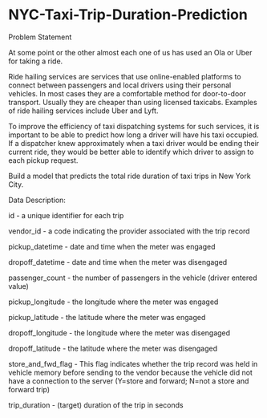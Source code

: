 # NYC-Taxi-Trip-Duration-Prediction
Problem Statement


At some point or the other almost each one of us has used an Ola or Uber for taking a ride.

Ride hailing services are services that use online-enabled platforms to connect between passengers and local drivers using their personal vehicles. In most cases they are a comfortable method for door-to-door transport. Usually they are cheaper than using licensed taxicabs. Examples of ride hailing services include Uber and Lyft.

To improve the efficiency of taxi dispatching systems for such services, it is important to be able to predict how long a driver will have his taxi occupied. If a dispatcher knew approximately when a taxi driver would be ending their current ride, they would be better able to identify which driver to assign to each pickup request.

Build a model that predicts the total ride duration of taxi trips in New York City.


Data Description:

id - a unique identifier for each trip


vendor_id - a code indicating the provider associated with the trip record


pickup_datetime - date and time when the meter was engaged


dropoff_datetime - date and time when the meter was disengaged


passenger_count - the number of passengers in the vehicle (driver entered value)


pickup_longitude - the longitude where the meter was engaged


pickup_latitude - the latitude where the meter was engaged


dropoff_longitude - the longitude where the meter was disengaged


dropoff_latitude - the latitude where the meter was disengaged


store_and_fwd_flag - This flag indicates whether the trip record was held in vehicle memory before sending to the vendor because the vehicle did not have a connection to the server (Y=store and forward; N=not a store and forward trip)


trip_duration - (target) duration of the trip in seconds
